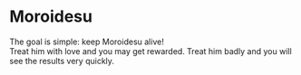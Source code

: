 # Moroidesu
The goal is simple: keep Moroidesu alive!<br>
Treat him with love and you may get rewarded. Treat him badly and you will see the results very quickly.
